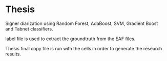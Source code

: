 # Thesis
Signer diarization using Random Forest, AdaBoost, SVM, Gradient Boost and Tabnet classifiers.

label file is used to extract the groundtruth from the EAF files.

Thesis final copy file is run with the cells in order to generate the research results.
